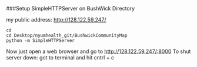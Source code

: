 ###Setup SimpleHTTPServer on BushWick Directory

my public address: http://128.122.59.247/

    cd
    cd Desktop/nyumhealth_git/BushwickCommunityMap  
    python -m SimpleHTTPServer

Now just open a web browser and go to http://128.122.59.247/:8000 To shut server down: got to terminal and hit cntrl + c
